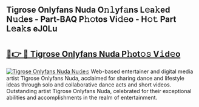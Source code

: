 ## Tigrose Onlyfans Nuda O𝚗𝚕yf𝚊ns L𝚎a𝚔ed N𝚞𝚍es - Part-BAQ P𝚑𝚘tos Vi𝚍𝚎o - H𝚘𝚝 Part L𝚎a𝚔s eJ0Lu

# <h2><a href="http://kfcl7x.oniu.top/?m=Tigrose+Onlyfans+Nuda">🔗👉 🔴 Tigrose Onlyfans Nuda P𝚑ot𝚘𝚜 V𝚒d𝚎o</a></h2>

[![Tigrose Onlyfans Nuda Nu𝚍e𝚜](https://i.imgur.com/0qMVB7G.gif)](http://kfcl7x.oniu.top/?m=Tigrose+Onlyfans+Nuda)
Web-based entertainer and digital media artist Tigrose Onlyfans Nuda, acclaimed for sharing dance and lifestyle ideas through solo and collaborative dance acts and short videos. Outstanding artist Tigrose Onlyfans Nuda, celebrated for their exceptional abilities and accomplishments in the realm of entertainment.  
